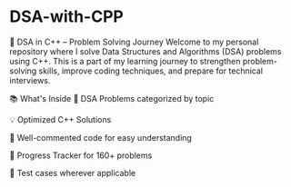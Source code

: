 # DSA-with-CPP
🧠 DSA in C++ – Problem Solving Journey Welcome to my personal repository where I solve Data Structures and Algorithms (DSA) problems using C++. This is a part of my learning journey to strengthen problem-solving skills, improve coding techniques, and prepare for technical interviews.

📚 What's Inside
🧩 DSA Problems categorized by topic

💡 Optimized C++ Solutions

📝 Well-commented code for easy understanding

🔁 Progress Tracker for 160+ problems

🧪 Test cases wherever applicable
